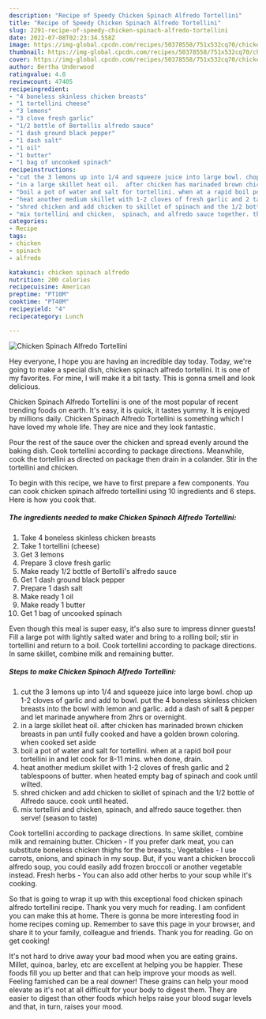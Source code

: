 ```yaml
---
description: "Recipe of Speedy Chicken Spinach Alfredo Tortellini"
title: "Recipe of Speedy Chicken Spinach Alfredo Tortellini"
slug: 2291-recipe-of-speedy-chicken-spinach-alfredo-tortellini
date: 2022-07-08T02:23:34.558Z
image: https://img-global.cpcdn.com/recipes/50378558/751x532cq70/chicken-spinach-alfredo-tortellini-recipe-main-photo.jpg
thumbnail: https://img-global.cpcdn.com/recipes/50378558/751x532cq70/chicken-spinach-alfredo-tortellini-recipe-main-photo.jpg
cover: https://img-global.cpcdn.com/recipes/50378558/751x532cq70/chicken-spinach-alfredo-tortellini-recipe-main-photo.jpg
author: Bertha Underwood
ratingvalue: 4.8
reviewcount: 47405
recipeingredient:
- "4 boneless skinless chicken breasts"
- "1 tortellini cheese"
- "3 lemons"
- "3 clove fresh garlic"
- "1/2 bottle of Bertollis alfredo sauce"
- "1 dash ground black pepper"
- "1 dash salt"
- "1 oil"
- "1 butter"
- "1 bag of uncooked spinach"
recipeinstructions:
- "cut the 3 lemons up into 1/4 and squeeze juice into large bowl. chop up 1-2 cloves of garlic and add to bowl. put the 4 boneless skinless chicken breasts into the bowl with lemon and garlic. add a dash of salt &amp; pepper and let marinade anywhere from 2hrs or overnight."
- "in a large skillet heat oil.  after chicken has marinaded brown chicken breasts in pan until fully cooked and have a golden brown coloring. when cooked set aside"
- "boil a pot of water and salt for tortellini. when at a rapid boil pour tortellini in and let cook for 8-11 mins. when done,  drain."
- "heat another medium skillet with 1-2 cloves of fresh garlic and 2 tablespoons of butter. when heated empty bag of spinach and cook until wilted."
- "shred chicken and add chicken to skillet of spinach and the 1/2 bottle of Alfredo sauce. cook until heated."
- "mix tortellini and chicken,  spinach, and alfredo sauce together. then serve!  (season to taste)"
categories:
- Recipe
tags:
- chicken
- spinach
- alfredo

katakunci: chicken spinach alfredo 
nutrition: 200 calories
recipecuisine: American
preptime: "PT10M"
cooktime: "PT40M"
recipeyield: "4"
recipecategory: Lunch

---
```



![Chicken Spinach Alfredo Tortellini](https://img-global.cpcdn.com/recipes/50378558/751x532cq70/chicken-spinach-alfredo-tortellini-recipe-main-photo.jpg)

Hey everyone, I hope you are having an incredible day today. Today, we're going to make a special dish, chicken spinach alfredo tortellini. It is one of my favorites. For mine, I will make it a bit tasty. This is gonna smell and look delicious.

Chicken Spinach Alfredo Tortellini is one of the most popular of recent trending foods on earth. It's easy, it is quick, it tastes yummy. It is enjoyed by millions daily. Chicken Spinach Alfredo Tortellini is something which I have loved my whole life. They are nice and they look fantastic.

Pour the rest of the sauce over the chicken and spread evenly around the baking dish. Cook tortellini according to package directions. Meanwhile, cook the tortellini as directed on package then drain in a colander. Stir in the tortellini and chicken.


To begin with this recipe, we have to first prepare a few components. You can cook chicken spinach alfredo tortellini using 10 ingredients and 6 steps. Here is how you cook that.

<!--inarticleads1-->

##### The ingredients needed to make Chicken Spinach Alfredo Tortellini:

1. Take 4 boneless skinless chicken breasts
1. Take 1 tortellini (cheese)
1. Get 3 lemons
1. Prepare 3 clove fresh garlic
1. Make ready 1/2 bottle of Bertolli&#39;s alfredo sauce
1. Get 1 dash ground black pepper
1. Prepare 1 dash salt
1. Make ready 1 oil
1. Make ready 1 butter
1. Get 1 bag of uncooked spinach


Even though this meal is super easy, it&#39;s also sure to impress dinner guests! Fill a large pot with lightly salted water and bring to a rolling boil; stir in tortellini and return to a boil. Cook tortellini according to package directions. In same skillet, combine milk and remaining butter. 

<!--inarticleads2-->

##### Steps to make Chicken Spinach Alfredo Tortellini:

1. cut the 3 lemons up into 1/4 and squeeze juice into large bowl. chop up 1-2 cloves of garlic and add to bowl. put the 4 boneless skinless chicken breasts into the bowl with lemon and garlic. add a dash of salt &amp; pepper and let marinade anywhere from 2hrs or overnight.
1. in a large skillet heat oil.  after chicken has marinaded brown chicken breasts in pan until fully cooked and have a golden brown coloring. when cooked set aside
1. boil a pot of water and salt for tortellini. when at a rapid boil pour tortellini in and let cook for 8-11 mins. when done,  drain.
1. heat another medium skillet with 1-2 cloves of fresh garlic and 2 tablespoons of butter. when heated empty bag of spinach and cook until wilted.
1. shred chicken and add chicken to skillet of spinach and the 1/2 bottle of Alfredo sauce. cook until heated.
1. mix tortellini and chicken,  spinach, and alfredo sauce together. then serve!  (season to taste)


Cook tortellini according to package directions. In same skillet, combine milk and remaining butter. Chicken - If you prefer dark meat, you can substitute boneless chicken thighs for the breasts.; Vegetables - I use carrots, onions, and spinach in my soup. But, if you want a chicken broccoli alfredo soup, you could easily add frozen broccoli or another vegetable instead. Fresh herbs - You can also add other herbs to your soup while it&#39;s cooking. 

So that is going to wrap it up with this exceptional food chicken spinach alfredo tortellini recipe. Thank you very much for reading. I am confident you can make this at home. There is gonna be more interesting food in home recipes coming up. Remember to save this page in your browser, and share it to your family, colleague and friends. Thank you for reading. Go on get cooking!

It's not hard to drive away your bad mood when you are eating grains. Millet, quinoa, barley, etc are excellent at helping you be happier. These foods fill you up better and that can help improve your moods as well. Feeling famished can be a real downer! These grains can help your mood elevate as it's not at all difficult for your body to digest them. They are easier to digest than other foods which helps raise your blood sugar levels and that, in turn, raises your mood.
